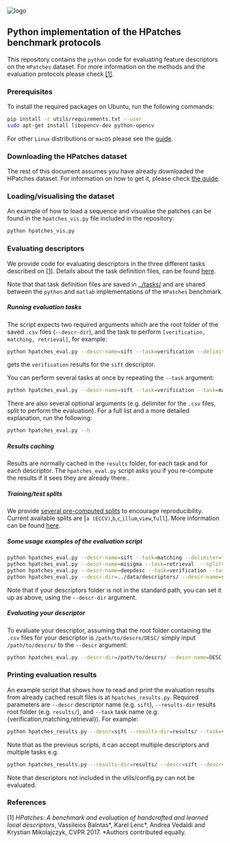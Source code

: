 ![logo](https://hpatches.github.io/assets/hpatches-logo.png "logo")
## Python implementation of the HPatches benchmark protocols

This repository contains the `python` code for evaluating feature
descriptors on the `HPatches` dataset. For more information on the
methods and the evaluation protocols please check [[1]](#refs).

### Prerequisites

To install the required packages on Ubuntu, run the following commands:

``` sh
pip install -r utils/requirements.txt --user
sudo apt-get install libopencv-dev python-opencv
```

For other `Linux` distributions or `macOS` please see the
[guide](utils/docs/prerequisites.md).

### Downloading the HPatches dataset
The rest of this document assumes you have already downloaded the
HPatches dataset. For information on how to get it, please check
[the guide](../readme.md).

### Loading/visualising the dataset
An example of how to load a sequence and visualise the patches can be
found in the `hpatches_vis.py` file included in the repository:

``` sh
python hpatches_vis.py
```

### Evaluating descriptors

We provide code for evaluating descriptors in the three different
tasks described on [[1]](#refs). Details about the task definition
files, can be found [here](utils/docs/tasks.md).

Note that that task definition files are saved in
[../tasks/](../tasks/) and are shared between the `python` and
`matlab` implementations of the `HPatches` benchmark.


##### Running evaluation tasks
The script expects two required arguments which are the root folder of
the saved `.csv` files (`--descr-dir`), and the task to perform
`[verification, matching, retrieval]`, for example:


```sh
python hpatches_eval.py --descr-name=sift --task=verification --delimiter=";"
```
gets the `verification` results for the `sift` descriptor. 

You can perform several tasks at once by repeating the `--task` argument:

```sh
python hpatches_eval.py --descr-name=sift --task=verification --task=matching --delimiter=";"
```

There are also several optional arguments (e.g. delimiter for the
`.csv` files, split to perform the evaluation). For a full list and
a more detailed explanation, run the following:

```sh
python hpatches_eval.py --h
```

##### Results caching
Results are normally cached in the `results` folder, for each task and for each
descriptor. The `hpatches_eval.py` script asks you if you re-compute
the results if it sees they are already there..

##### Training/test splits

We provide [several pre-computed splits](./utils/splits.json) to
encourage reproducibility. Current available splits are
[`a (ECCV)`,`b`,`c`,`illum`,`view`,`full`]. More
information can be found [here](./utils/docs/splits.md).

##### Some usage examples of the evaluation script
```sh
python hpatches_eval.py --descr-name=sift --task=matching --delimiter=";"
python hpatches_eval.py --descr-name=misigma --task=retrieval  --split=b
python hpatches_eval.py --descr-name=deepdesc --task=verification --task=matching --task=retrieval
python hpatches_eval.py --descr-dir=../data/descriptors/ --descr-name=sift --task=matching
```
Note that if your descriptors folder is not in the standard path, you can set it up
as above, using the `--descr-dir` argument.

##### Evaluating your descriptor

To evaluate your descriptor, assuming that the root folder containing
the `.csv` files for your descriptor is
`/path/to/descrs/DESC/` simply input `/path/to/descrs/` to the `--descr` argument:

```sh
python hpatches_eval.py --descr-dir=/path/to/descrs/ --descr-name=DESC --task=retrieval
```

### Printing evaluation results

An example script that shows how to read and print the evaluation
results from already cached result files is at `hpatches_results.py`.
Required parameters are `--descr` descriptor name (e.g. `sift`),
`--results-dir` results root folder (e.g. `results/`), and `--task`
task name (e.g. {verification,matching,retrieval}). For example:

```sh
python hpatches_results.py --descr=sift --results-dir=results/ --task=verification
```

Note that as the previous scripts, it can accept multiple descriptors and multiple tasks e.g.

```sh
python hpatches_results.py --results-dir=results/ --descr=sift --descr=deepdesc  --task=verification --task=retrieval
```

Note that descriptors not included in the utils/config.py can not be evaluated.

### References
<a name="refs"></a>

[1] *HPatches: A benchmark and evaluation of handcrafted and learned local descriptors*, Vassileios Balntas*, Karel Lenc*, Andrea Vedaldi and Krystian Mikolajczyk, CVPR 2017.
*Authors contributed equally.
